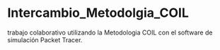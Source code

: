 # Intercambio_Metodolgia_COIL
trabajo colaborativo utilizando la Metodologia COIL con el software de simulación Packet Tracer. 
